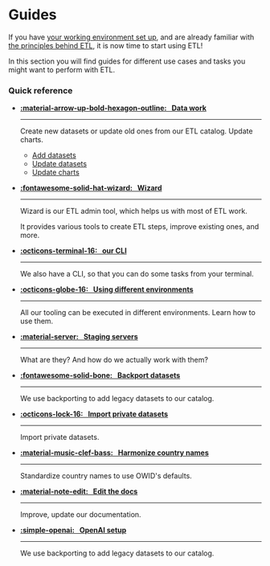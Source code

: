 # Guides

If you have [your working environment set up](../getting-started/working-environment.md), and are already familiar with [the principles behind ETL](../architecture/), it is now time to start using ETL!

In this section you will find guides for different use cases and tasks you might want to perform with ETL.

### Quick reference

<div class="grid cards" markdown>

- **[:material-arrow-up-bold-hexagon-outline: &nbsp; Data work](data-work)**

  ***

  Create new datasets or update old ones from our ETL catalog. Update charts.

  - [Add datasets](data-work/add-data)
  - [Update datasets](data-work/update-data)
  - [Update charts](data-work/update-charts)

- **[:fontawesome-solid-hat-wizard: &nbsp; Wizard](wizard)**

  ***

  Wizard is our ETL admin tool, which helps us with most of ETL work.

  It provides various tools to create ETL steps, improve existing ones, and more.

- **[:octicons-terminal-16: &nbsp; our CLI](etl-cli)**

  ***

  We also have a CLI, so that you can do some tasks from your terminal.

- **[:octicons-globe-16: &nbsp; Using different environments](environment)**

  ***

  All our tooling can be executed in different environments. Learn how to use them.

- **[:material-server: &nbsp; Staging servers](staging-servers)**

  ***

  What are they? And how do we actually work with them?

- **[:fontawesome-solid-bone: &nbsp; Backport datasets](backport)**

  ***

  We use backporting to add legacy datasets to our catalog.

- **[:octicons-lock-16: &nbsp; Import private datasets](private-import)**

  ***

  Import private datasets.

- **[:material-music-clef-bass: &nbsp; Harmonize country names](harmonize-countries)**

  ***

  Standardize country names to use OWID's defaults.

- **[:material-note-edit: &nbsp; Edit the docs](../dev/docs)**

  ***

  Improve, update our documentation.

- **[:simple-openai: &nbsp; OpenAI setup ](openai)**

  ***

  We use backporting to add legacy datasets to our catalog.
